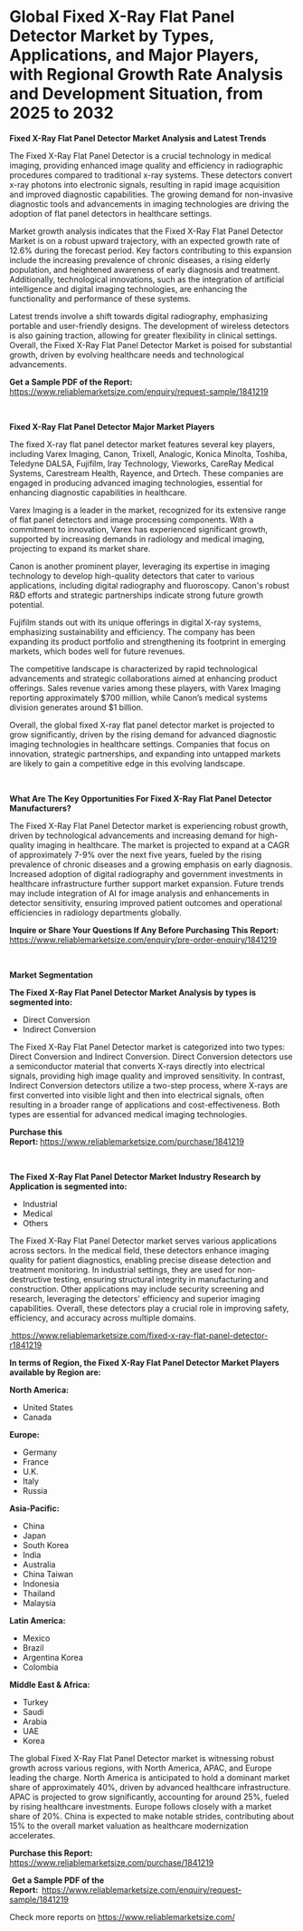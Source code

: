 <p><h1>Global Fixed X-Ray Flat Panel Detector Market by Types, Applications, and Major Players, with Regional Growth Rate Analysis and Development Situation, from 2025 to 2032</h1></p><p><strong>Fixed X-Ray Flat Panel Detector Market Analysis and Latest Trends</strong></p>
<p><p>The Fixed X-Ray Flat Panel Detector is a crucial technology in medical imaging, providing enhanced image quality and efficiency in radiographic procedures compared to traditional x-ray systems. These detectors convert x-ray photons into electronic signals, resulting in rapid image acquisition and improved diagnostic capabilities. The growing demand for non-invasive diagnostic tools and advancements in imaging technologies are driving the adoption of flat panel detectors in healthcare settings.</p><p>Market growth analysis indicates that the Fixed X-Ray Flat Panel Detector Market is on a robust upward trajectory, with an expected growth rate of 12.6% during the forecast period. Key factors contributing to this expansion include the increasing prevalence of chronic diseases, a rising elderly population, and heightened awareness of early diagnosis and treatment. Additionally, technological innovations, such as the integration of artificial intelligence and digital imaging technologies, are enhancing the functionality and performance of these systems.</p><p>Latest trends involve a shift towards digital radiography, emphasizing portable and user-friendly designs. The development of wireless detectors is also gaining traction, allowing for greater flexibility in clinical settings. Overall, the Fixed X-Ray Flat Panel Detector Market is poised for substantial growth, driven by evolving healthcare needs and technological advancements.</p></p>
<p><strong>Get a Sample PDF of the Report:&nbsp;</strong> <a href="https://www.reliablemarketsize.com/enquiry/request-sample/1841219?utm_campaign=2768&utm_medium=2&utm_source=Github&utm_content=ia&utm_term=28022025&utm_id=fixed-x-ray-flat-panel-detector">https://www.reliablemarketsize.com/enquiry/request-sample/1841219</a></p>
<p>&nbsp;</p>
<p><strong>Fixed X-Ray Flat Panel Detector Major Market Players</strong></p>
<p><p>The fixed X-ray flat panel detector market features several key players, including Varex Imaging, Canon, Trixell, Analogic, Konica Minolta, Toshiba, Teledyne DALSA, Fujifilm, Iray Technology, Vieworks, CareRay Medical Systems, Carestream Health, Rayence, and Drtech. These companies are engaged in producing advanced imaging technologies, essential for enhancing diagnostic capabilities in healthcare.</p><p>Varex Imaging is a leader in the market, recognized for its extensive range of flat panel detectors and image processing components. With a commitment to innovation, Varex has experienced significant growth, supported by increasing demands in radiology and medical imaging, projecting to expand its market share.</p><p>Canon is another prominent player, leveraging its expertise in imaging technology to develop high-quality detectors that cater to various applications, including digital radiography and fluoroscopy. Canon's robust R&D efforts and strategic partnerships indicate strong future growth potential.</p><p>Fujifilm stands out with its unique offerings in digital X-ray systems, emphasizing sustainability and efficiency. The company has been expanding its product portfolio and strengthening its footprint in emerging markets, which bodes well for future revenues.</p><p>The competitive landscape is characterized by rapid technological advancements and strategic collaborations aimed at enhancing product offerings. Sales revenue varies among these players, with Varex Imaging reporting approximately $700 million, while Canon’s medical systems division generates around $1 billion. </p><p>Overall, the global fixed X-ray flat panel detector market is projected to grow significantly, driven by the rising demand for advanced diagnostic imaging technologies in healthcare settings. Companies that focus on innovation, strategic partnerships, and expanding into untapped markets are likely to gain a competitive edge in this evolving landscape.</p></p>
<p>&nbsp;</p>
<p><strong>What Are The Key Opportunities For Fixed X-Ray Flat Panel Detector Manufacturers?</strong></p>
<p><p>The Fixed X-Ray Flat Panel Detector market is experiencing robust growth, driven by technological advancements and increasing demand for high-quality imaging in healthcare. The market is projected to expand at a CAGR of approximately 7-9% over the next five years, fueled by the rising prevalence of chronic diseases and a growing emphasis on early diagnosis. Increased adoption of digital radiography and government investments in healthcare infrastructure further support market expansion. Future trends may include integration of AI for image analysis and enhancements in detector sensitivity, ensuring improved patient outcomes and operational efficiencies in radiology departments globally.</p></p>
<p><strong>Inquire or Share Your Questions If Any Before Purchasing This Report:</strong> <a href="https://www.reliablemarketsize.com/enquiry/pre-order-enquiry/1841219?utm_campaign=2768&utm_medium=2&utm_source=Github&utm_content=ia&utm_term=28022025&utm_id=fixed-x-ray-flat-panel-detector">https://www.reliablemarketsize.com/enquiry/pre-order-enquiry/1841219</a></p>
<p>&nbsp;</p>
<p><strong>Market Segmentation</strong></p>
<p><strong>The Fixed X-Ray Flat Panel Detector Market Analysis by types is segmented into:</strong></p>
<p><ul><li>Direct Conversion</li><li>Indirect Conversion</li></ul></p>
<p><p>The Fixed X-Ray Flat Panel Detector market is categorized into two types: Direct Conversion and Indirect Conversion. Direct Conversion detectors use a semiconductor material that converts X-rays directly into electrical signals, providing high image quality and improved sensitivity. In contrast, Indirect Conversion detectors utilize a two-step process, where X-rays are first converted into visible light and then into electrical signals, often resulting in a broader range of applications and cost-effectiveness. Both types are essential for advanced medical imaging technologies.</p></p>
<p><strong>Purchase this Report:&nbsp;</strong><a href="https://www.reliablemarketsize.com/purchase/1841219?utm_campaign=2768&utm_medium=2&utm_source=Github&utm_content=ia&utm_term=28022025&utm_id=fixed-x-ray-flat-panel-detector">https://www.reliablemarketsize.com/purchase/1841219</a></p>
<p>&nbsp;</p>
<p><strong>The Fixed X-Ray Flat Panel Detector Market Industry Research by Application is segmented into:</strong></p>
<p><ul><li>Industrial</li><li>Medical</li><li>Others</li></ul></p>
<p><p>The Fixed X-Ray Flat Panel Detector market serves various applications across sectors. In the medical field, these detectors enhance imaging quality for patient diagnostics, enabling precise disease detection and treatment monitoring. In industrial settings, they are used for non-destructive testing, ensuring structural integrity in manufacturing and construction. Other applications may include security screening and research, leveraging the detectors' efficiency and superior imaging capabilities. Overall, these detectors play a crucial role in improving safety, efficiency, and accuracy across multiple domains.</p></p>
<p><a href="https://www.reliablemarketsize.com/fixed-x-ray-flat-panel-detector-r1841219?utm_campaign=2768&utm_medium=2&utm_source=Github&utm_content=ia&utm_term=28022025&utm_id=fixed-x-ray-flat-panel-detector">&nbsp;https://www.reliablemarketsize.com/fixed-x-ray-flat-panel-detector-r1841219</a></p>
<p><strong>In terms of Region, the Fixed X-Ray Flat Panel Detector Market Players available by Region are:</strong></p>
<p>
    <p> <strong> North America: </strong>
        <ul>
            <li>United States</li>
            <li>Canada</li>
        </ul>
        </p> 
    <p> <strong> Europe: </strong>
        <ul>
            <li>Germany</li>
            <li>France</li>
            <li>U.K.</li>
            <li>Italy</li>
            <li>Russia</li>
        </ul>
        </p> 
    <p> <strong> Asia-Pacific: </strong>
        <ul>
            <li>China</li>
            <li>Japan</li>
            <li>South Korea</li>
            <li>India</li>
            <li>Australia</li>
            <li>China Taiwan</li>
            <li>Indonesia</li>
            <li>Thailand</li>
            <li>Malaysia</li>
        </ul>
        </p> 
    <p> <strong> Latin America: </strong>
        <ul>
            <li>Mexico</li>
            <li>Brazil</li>
            <li>Argentina Korea</li>
            <li>Colombia</li>
        </ul>
        </p> 
    <p> <strong> Middle East & Africa: </strong>
        <ul>
            <li>Turkey</li>
            <li>Saudi</li>
            <li>Arabia</li>
            <li>UAE</li>
            <li>Korea</li>
        </ul>
    </p>
    </p>
<p><p>The global Fixed X-Ray Flat Panel Detector market is witnessing robust growth across various regions, with North America, APAC, and Europe leading the charge. North America is anticipated to hold a dominant market share of approximately 40%, driven by advanced healthcare infrastructure. APAC is projected to grow significantly, accounting for around 25%, fueled by rising healthcare investments. Europe follows closely with a market share of 20%. China is expected to make notable strides, contributing about 15% to the overall market valuation as healthcare modernization accelerates.</p></p>
<p><strong>Purchase this Report: </strong><a href="https://www.reliablemarketsize.com/purchase/1841219?utm_campaign=2768&utm_medium=2&utm_source=Github&utm_content=ia&utm_term=28022025&utm_id=fixed-x-ray-flat-panel-detector">https://www.reliablemarketsize.com/purchase/1841219</a></p>
<p>&nbsp;<strong>Get a Sample PDF of the Report:&nbsp;&nbsp;</strong><a href="https://www.reliablemarketsize.com/enquiry/request-sample/1841219?utm_campaign=2768&utm_medium=2&utm_source=Github&utm_content=ia&utm_term=28022025&utm_id=fixed-x-ray-flat-panel-detector">https://www.reliablemarketsize.com/enquiry/request-sample/1841219</a></p>
<p><strong></strong></p>
<p>Check more reports on <a href="https://www.reliablemarketsize.com/?utm_campaign=2768&utm_medium=2&utm_source=Github&utm_content=ia&utm_term=28022025&utm_id=fixed-x-ray-flat-panel-detector">https://www.reliablemarketsize.com/</a></p>